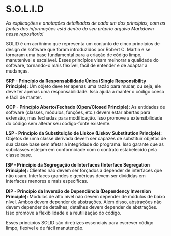 
# S.O.L.I.D

_As explicações e anotações detalhadas de cada um dos principios, com as fontes das informações está dentro do seu próprio arquivo Markdown nesse repositorio!_

SOLID é um acrônimo que representa um conjunto de cinco princípios de design de software que foram introduzidos por Robert C. Martin e se tornaram uma base fundamental para a criação de código limpo, manutenível e escalável. Esses princípios visam melhorar a qualidade do software, tornando-o mais flexível, fácil de entender e de adaptar a mudanças.

**SRP - Princípio da Responsabilidade Única (Single Responsibility Principle):** Um objeto deve ter apenas uma razão para mudar, ou seja, ele deve ter apenas uma responsabilidade. Isso ajuda a manter o código coeso e fácil de manter.

**OCP - Princípio Aberto/Fechado (Open/Closed Principle):** As entidades de software (classes, módulos, funções, etc.) devem estar abertas para extensão, mas fechadas para modificação. Isso promove a extensibilidade do código sem alterar seu código-fonte existente.

**LSP - Princípio da Substituição de Liskov (Liskov Substitution Principle):** Objetos de uma classe derivada devem ser capazes de substituir objetos de sua classe base sem afetar a integridade do programa. Isso garante que as subclasses estejam em conformidade com o contrato estabelecido pela classe base.

**ISP - Princípio da Segregação de Interfaces (Interface Segregation Principle):** Clientes não devem ser forçados a depender de interfaces que não usam. Interfaces grandes e genéricas devem ser divididas em interfaces menores e mais específicas.

**DIP - Princípio da Inversão de Dependência (Dependency Inversion Principle):** Módulos de alto nível não devem depender de módulos de baixo nível. Ambos devem depender de abstrações. Além disso, abstrações não devem depender de detalhes; detalhes devem depender de abstrações. Isso promove a flexibilidade e a reutilização do código.

Esses princípios SOLID são diretrizes essenciais para escrever código limpo, flexível e de fácil manutenção.


